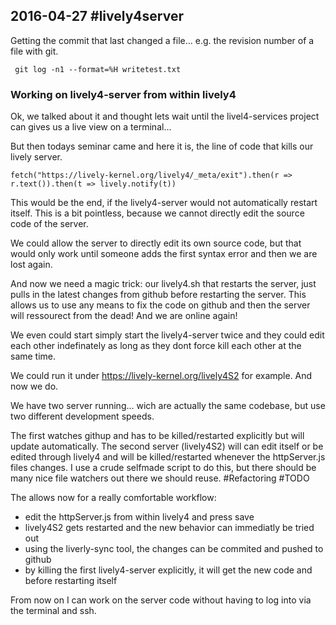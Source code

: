 ## 2016-04-27 #lively4server

Getting the commit that last changed a file... e.g. the revision number of a file with git.

```
 git log -n1 --format=%H writetest.txt
```

### Working on lively4-server from within lively4

Ok, we talked about it and thought lets wait until the livel4-services project can gives us a live view on a terminal...

But then todays seminar came and here it is, the line of code that kills our lively server.

```
fetch("https://lively-kernel.org/lively4/_meta/exit").then(r => r.text()).then(t => lively.notify(t))
```

This would be the end, if the lively4-server would not automatically restart itself. This is a bit pointless, because we cannot directly edit the source code of the server. 

We could allow the server to directly edit its own source code, but that would only work until someone adds the first syntax error and then we are lost again.

And now we need a magic trick: our lively4.sh that restarts the server, just pulls in the latest changes from github before restarting the server. This allows us to use any means to fix the code on github and then the server will ressourect from the dead! And we are online again! 

We even could start simply start the lively4-server twice and they could edit each other indefinately as long as they dont force kill each other at the same time.


We could run it under https://lively-kernel.org/lively4S2 for example. And now we do.

We have two server running... wich are actually the same codebase, but use two different development speeds.

The first watches githup and has to be killed/restarted explicitly but will update automatically. The second server (lively4S2) will can edit itself or be edited through lively4 and will be killed/restarted whenever the httpServer.js files changes. I use a crude selfmade script to do this, but there should be many nice file watchers out there we should reuse. #Refactoring #TODO

The allows now for a really comfortable workflow: 

- edit the httpServer.js from within lively4 and press save
- lively4S2 gets restarted and the new behavior can immediatly be tried out
- using the liverly-sync tool, the changes can be commited and pushed to github
- by killing the first lively4-server explicitly, it will get the new code and before restarting itself

From now on I can work on the server code without having to log into via the terminal and ssh. 



